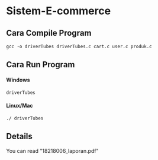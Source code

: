 # Sistem-E-commerce

## Cara Compile Program
````
gcc -o driverTubes driverTubes.c cart.c user.c produk.c
````

## Cara Run Program
#### Windows
````
driverTubes
````
#### Linux/Mac
````
./ driverTubes
````

## Details
You can read "18218006_laporan.pdf"

